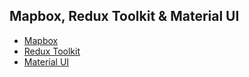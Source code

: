## Mapbox, Redux Toolkit & Material UI

- [Mapbox](https://mapbox.com/)
- [Redux Toolkit](https://redux-toolkit.js.org)
- [Material UI](https://material-ui.com)

